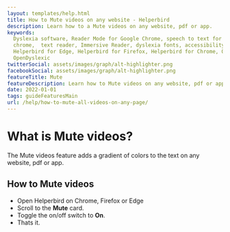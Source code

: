 ```yaml
---
layout: templates/help.html
title: How to Mute videos on any website - Helperbird
description: Learn how to a Mute videos on any website, pdf or app.
keywords:
  Dyslexia software, Reader Mode for Google Chrome, speech to text for chrome, Text to speech for
  chrome,  text reader, Immersive Reader, dyslexia fonts, accessibility software, dyslexia software,
  Helperbird for Edge, Helperbird for Firefox, Helperbird for Chrome, Opendyslexic for Chrome,
  OpenDyslexic
twitterSocial: assets/images/graph/alt-highlighter.png
facebookSocial: assets/images/graph/alt-highlighter.png
featureTitle: Mute
featureDescription: Learn how to Mute videos on any website, pdf or app.
date: 2022-01-01
tags: guideFeaturesMain
url: /help/how-to-mute-all-videos-on-any-page/
---
```


# What is Mute videos?

The Mute videos feature adds a gradient of colors to the text on any website, pdf or app.

## How to Mute videos

- Open Helperbird on Chrome, Firefox or Edge
- Scroll to the **Mute** card.
- Toggle the on/off switch to **On**.
- Thats it.

